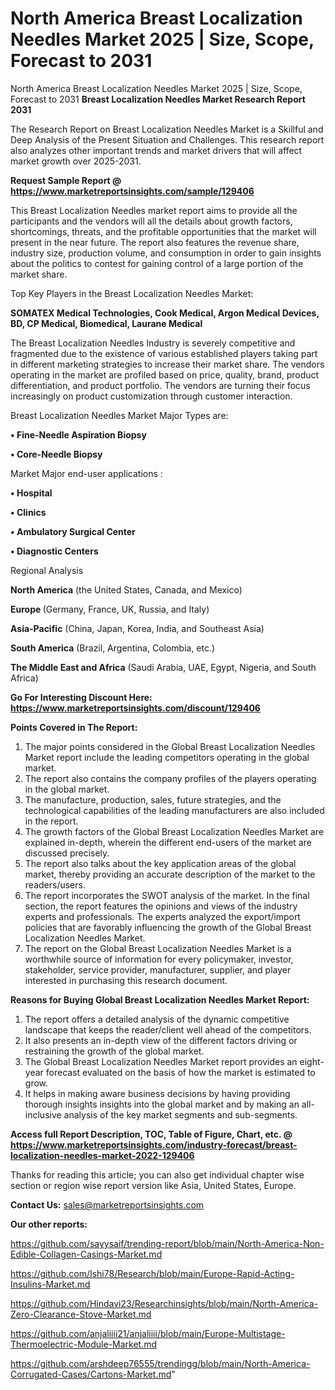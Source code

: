 # North America Breast Localization Needles Market 2025 | Size, Scope, Forecast to 2031
North America Breast Localization Needles Market 2025 | Size, Scope, Forecast to 2031
<strong>Breast Localization Needles Market Research Report 2031</strong>

The Research Report on Breast Localization Needles Market is a Skillful and Deep Analysis of the Present Situation and Challenges. This research report also analyzes other important trends and market drivers that will affect market growth over 2025-2031.

<strong>Request Sample Report @ <a href=https://www.marketreportsinsights.com/sample/129406>https://www.marketreportsinsights.com/sample/129406</a></strong>

This Breast Localization Needles market report aims to provide all the participants and the vendors will all the details about growth factors, shortcomings, threats, and the profitable opportunities that the market will present in the near future. The report also features the revenue share, industry size, production volume, and consumption in order to gain insights about the politics to contest for gaining control of a large portion of the market share.

Top Key Players in the Breast Localization Needles Market:

<strong>SOMATEX Medical Technologies, Cook Medical, Argon Medical Devices, BD, CP Medical, Biomedical, Laurane Medical</strong>

The Breast Localization Needles Industry is severely competitive and fragmented due to the existence of various established players taking part in different marketing strategies to increase their market share. The vendors operating in the market are profiled based on price, quality, brand, product differentiation, and product portfolio. The vendors are turning their focus increasingly on product customization through customer interaction.

Breast Localization Needles Market Major Types are:

<strong>• Fine-Needle Aspiration Biopsy

• Core-Needle Biopsy</strong>

Market Major end-user applications :

<strong>• Hospital

• Clinics

• Ambulatory Surgical Center

• Diagnostic Centers</strong>

Regional Analysis

</u><strong><b>North America</b></strong> (the United States, Canada, and Mexico)

<strong><b>Europe </b></strong>(Germany, France, UK, Russia, and Italy)

<strong><b>Asia-Pacific</b></strong> (China, Japan, Korea, India, and Southeast Asia)

<strong><b>South America</b></strong> (Brazil, Argentina, Colombia, etc.)

<strong><b>The Middle East and Africa</b></strong> (Saudi Arabia, UAE, Egypt, Nigeria, and South Africa)

<strong>Go For Interesting Discount Here: <a href=https://www.marketreportsinsights.com/discount/129406>https://www.marketreportsinsights.com/discount/129406</a></strong>

<strong>Points Covered in The Report:</strong>
<ol>
  <li>The major points considered in the Global Breast Localization Needles Market report include the leading competitors operating in the global market.</li>
  <li>The report also contains the company profiles of the players operating in the global market.</li>
  <li>The manufacture, production, sales, future strategies, and the technological capabilities of the leading manufacturers are also included in the report.</li>
  <li>The growth factors of the Global Breast Localization Needles Market are explained in-depth, wherein the different end-users of the market are discussed precisely.</li>
  <li>The report also talks about the key application areas of the global market, thereby providing an accurate description of the market to the readers/users.</li>
  <li>The report incorporates the SWOT analysis of the market. In the final section, the report features the opinions and views of the industry experts and professionals. The experts analyzed the export/import policies that are favorably influencing the growth of the Global Breast Localization Needles Market.</li>
  <li>The report on the Global Breast Localization Needles Market is a worthwhile source of information for every policymaker, investor, stakeholder, service provider, manufacturer, supplier, and player interested in purchasing this research document.</li>
</ol>
<strong>Reasons for Buying Global Breast Localization Needles Market Report:</strong>

<ol>
  <li>The report offers a detailed analysis of the dynamic competitive landscape that keeps the reader/client well ahead of the competitors.</li>
  <li>It also presents an in-depth view of the different factors driving or restraining the growth of the global market.</li>
  <li>The Global Breast Localization Needles Market report provides an eight-year forecast evaluated on the basis of how the market is estimated to grow.</li>
  <li>It helps in making aware business decisions by having providing thorough insights insights into the global market and by making an all-inclusive analysis of the key market segments and sub-segments.</li>
</ol>
<strong>Access full Report Description, TOC, Table of Figure, Chart, etc. @ <a href=https://www.marketreportsinsights.com/industry-forecast/breast-localization-needles-market-2022-129406>https://www.marketreportsinsights.com/industry-forecast/breast-localization-needles-market-2022-129406</a></strong>


Thanks for reading this article; you can also get individual chapter wise section or region wise report version like Asia, United States, Europe.

<strong>Contact Us:</strong>
sales@marketreportsinsights.com

<strong>Our other reports:</strong>

<a href=https://github.com/sayysaif/trending-report/blob/main/North-America-Non-Edible-Collagen-Casings-Market.md>https://github.com/sayysaif/trending-report/blob/main/North-America-Non-Edible-Collagen-Casings-Market.md</a>

<a href=https://github.com/Ishi78/Research/blob/main/Europe-Rapid-Acting-Insulins-Market.md>https://github.com/Ishi78/Research/blob/main/Europe-Rapid-Acting-Insulins-Market.md</a>

<a href=https://github.com/Hindavi23/Researchinsights/blob/main/North-America-Zero-Clearance-Stove-Market.md>https://github.com/Hindavi23/Researchinsights/blob/main/North-America-Zero-Clearance-Stove-Market.md</a>

<a href=https://github.com/anjaliiii21/anjaliiii/blob/main/Europe-Multistage-Thermoelectric-Module-Market.md>https://github.com/anjaliiii21/anjaliiii/blob/main/Europe-Multistage-Thermoelectric-Module-Market.md</a>

<a href=https://github.com/arshdeep76555/trendingg/blob/main/North-America-Corrugated-Cases/Cartons-Market.md>https://github.com/arshdeep76555/trendingg/blob/main/North-America-Corrugated-Cases/Cartons-Market.md</a>"
